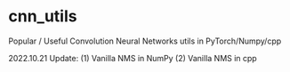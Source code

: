 # cnn_utils
Popular / Useful Convolution Neural Networks utils in PyTorch/Numpy/cpp

2022.10.21 Update:
(1) Vanilla NMS in NumPy
(2) Vanilla NMS in cpp
